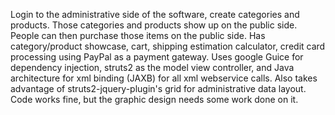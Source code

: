 Login to the administrative side of the software, create categories and products. Those categories and products show up on the public side. People can then purchase those items on the public side.  Has category/product showcase, cart, shipping estimation calculator, credit card processing using PayPal as a payment gateway.
Uses google Guice for dependency injection, struts2 as the model view controller, and Java architecture for xml binding (JAXB) for all xml webservice calls.
Also takes advantage of struts2-jquery-plugin's grid for administrative data layout.
Code works fine, but the graphic design needs some work done on it.